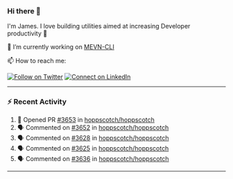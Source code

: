 ### Hi there 👋

I'm James. I love building utilities aimed at increasing Developer productivity :raised_hands: 

🔭 I’m currently working on [MEVN-CLI](https://github.com/madlabsinc/mevn-cli)

📫 How to reach me:

[![Follow on Twitter](https://img.shields.io/badge/--twitter?label=Twitter&logo=Twitter&style=social)](https://twitter.com/james_madhacks) [![Connect on LinkedIn](https://img.shields.io/badge/--linkedin?label=LinkedIn&logo=LinkedIn&style=social)](https://www.linkedin.com/in/jamesgeorge007)

---

### :zap: Recent Activity

<!--START_SECTION:activity-->
1. 💪 Opened PR [#3653](https://github.com/hoppscotch/hoppscotch/pull/3653) in [hoppscotch/hoppscotch](https://github.com/hoppscotch/hoppscotch)
2. 🗣 Commented on [#3652](https://github.com/hoppscotch/hoppscotch/pull/3652#issuecomment-1855967078) in [hoppscotch/hoppscotch](https://github.com/hoppscotch/hoppscotch)
3. 🗣 Commented on [#3628](https://github.com/hoppscotch/hoppscotch/pull/3628#issuecomment-1853987047) in [hoppscotch/hoppscotch](https://github.com/hoppscotch/hoppscotch)
4. 🗣 Commented on [#3625](https://github.com/hoppscotch/hoppscotch/pull/3625#issuecomment-1853259878) in [hoppscotch/hoppscotch](https://github.com/hoppscotch/hoppscotch)
5. 🗣 Commented on [#3636](https://github.com/hoppscotch/hoppscotch/pull/3636#issuecomment-1847203162) in [hoppscotch/hoppscotch](https://github.com/hoppscotch/hoppscotch)
<!--END_SECTION:activity-->

---

<!--
**jamesgeorge007/jamesgeorge007** is a ✨ _special_ ✨ repository because its `README.md` (this file) appears on your GitHub profile.

Here are some ideas to get you started:

- 🌱 I’m currently learning ...
- 👯 I’m looking to collaborate on ...
- 🤔 I’m looking for help with ...
- 💬 Ask me about ...
- 😄 Pronouns: ...
- ⚡ Fun fact: ...
-->
